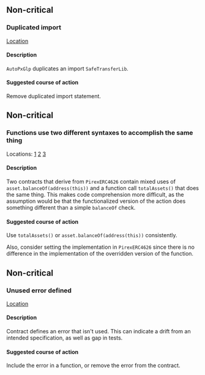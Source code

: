 ## Non-critical

### Duplicated import

[Location](https://github.com/code-423n4/2022-11-redactedcartel/blob/03b71a8d395c02324cb9fdaf92401357da5b19d1/src/vaults/AutoPxGlp.sol#L8)

#### Description

`AutoPxGlp` duplicates an import `SafeTransferLib`.

#### Suggested course of action

Remove duplicated import statement.

## Non-critical

### Functions use two different syntaxes to accomplish the same thing

Locations:
[1](https://github.com/code-423n4/2022-11-redactedcartel/blob/03b71a8d395c02324cb9fdaf92401357da5b19d1/src/vaults/AutoPxGlp.sol#L229)
[2](https://github.com/code-423n4/2022-11-redactedcartel/blob/03b71a8d395c02324cb9fdaf92401357da5b19d1/src/vaults/AutoPxGmx.sol#L260)
[3](https://github.com/code-423n4/2022-11-redactedcartel/blob/03b71a8d395c02324cb9fdaf92401357da5b19d1/src/vaults/AutoPxGmx.sol#L290)

#### Description

Two contracts that derive from `PirexERC4626` contain mixed uses of `asset.balanceOf(address(this))` and a function call `totalAssets()` that does the same thing. This makes code comprehension more difficult, as the assumption would be that the functionalized version of the action does something different than a simple `balanceOf` check.

#### Suggested course of action

Use `totalAssets()` or `asset.balanceOf(address(this))` consistently. 

Also, consider setting the implementation in `PirexERC4626` since there is no difference in the implementation of the overridden version of the function.

## Non-critical

### Unused error defined

[Location](https://github.com/code-423n4/2022-11-redactedcartel/blob/03b71a8d395c02324cb9fdaf92401357da5b19d1/src/vaults/AutoPxGmx.sol#L60)


#### Description

Contract defines an error that isn't used. This can indicate a drift from an intended specification, as well as gap in tests.

#### Suggested course of action

Include the error in a function, or remove the error from the contract.